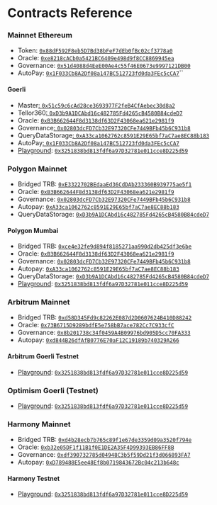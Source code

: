 # Contracts Reference

### **Mainnet Ethereum**

* Token: [`0x88dF592F8eb5D7Bd38bFeF7dEb0fBc02cf3778a0`](https://etherscan.io/address/0x88dF592F8eb5D7Bd38bFeF7dEb0fBc02cf3778a0)
* Oracle: [`0xe8218cACb0a5421BC6409e498d9f8CC8869945ea`](https://etherscan.io/address/0xe8218cACb0a5421BC6409e498d9f8CC8869945ea)
* Governance: [`0x51d4088d4EeE00Ae4c55f46E0673e9997121DB00`](https://etherscan.io/address/0x51d4088d4EeE00Ae4c55f46E0673e9997121DB00)
* AutoPay: [`0x1F033Cb8A2Df08a147BC512723fd0da3FEc5cCA7`](https://etherscan.io/address/0x1F033Cb8A2Df08a147BC512723fd0da3FEc5cCA7)``



#### **Goerli**

* Master[: `0x51c59c6cAd28ce3693977F2feB4CfAebec30d8a2`](https://goerli.etherscan.io/address/0x51c59c6cAd28ce3693977F2feB4CfAebec30d8a2)
* Tellor360[: `0xD3b9A1DCAbd16c482785Fd4265cB4580B84cdeD7`](https://goerli.etherscan.io/address/0xD3b9A1DCAbd16c482785Fd4265cB4580B84cdeD7)
* Oracle: [`0xB3B662644F8d3138df63D2F43068ea621e2981f9`](https://goerli.etherscan.io/address/0xB3B662644F8d3138df63D2F43068ea621e2981f9)
* Governance[: `0x02803dcFD7Cb32E97320CFe7449BFb45b6C931b8`](https://goerli.etherscan.io/address/0x02803dcFD7Cb32E97320CFe7449BFb45b6C931b8)
* QueryDataStorage[: `0xA33ca1062762c8591E29E65bf7aC7ae8EC88b183`](https://goerli.etherscan.io/address/0xA33ca1062762c8591E29E65bf7aC7ae8EC88b183)
* AutoPay[: `0x1F033Cb8A2Df08a147BC512723fd0da3FEc5cCA7`](https://goerli.etherscan.io/address/0x1F033Cb8A2Df08a147BC512723fd0da3FEc5cCA7)
* [Playground](../getting-data/reading-data/tellor-playground.md#overview): [`0x3251838bd813fdf6a97D32781e011cce8D225d59`](https://goerli.etherscan.io/address/0x3251838bd813fdf6a97D32781e011cce8D225d59#code)

### **Polygon Mainnet**

* Bridged TRB: [`0xE3322702BEdaaEd36CdDAb233360B939775ae5f1`](https://polygonscan.com/address/0xE3322702BEdaaEd36CdDAb233360B939775ae5f1)
* Oracle: [`0xB3B662644F8d3138df63D2F43068ea621e2981f9`](https://polygonscan.com/address/0xB3B662644F8d3138df63D2F43068ea621e2981f9)
* Governance: [`0x02803dcFD7Cb32E97320CFe7449BFb45b6C931b8`](https://polygonscan.com/address/0x02803dcFD7Cb32E97320CFe7449BFb45b6C931b8)
* Autopay: [`0xA33ca1062762c8591E29E65bf7aC7ae8EC88b183`](https://polygonscan.com/0xA33ca1062762c8591E29E65bf7aC7ae8EC88b183)
* QueryDataStorage: [`0xD3b9A1DCAbd16c482785Fd4265cB4580B84cdeD7`](https://mumbai.polygonscan.com/address/0xD3b9A1DCAbd16c482785Fd4265cB4580B84cdeD7)

#### **Polygon Mumbai**

* Bridged TRB: [`0xce4e32fe9d894f8185271aa990d2db425df3e6be`](https://mumbai.polygonscan.com/address/0xce4e32fe9d894f8185271aa990d2db425df3e6be)
* Oracle: [`0xB3B662644F8d3138df63D2F43068ea621e2981f9`](https://mumbai.polygonscan.com/address/0xB3B662644F8d3138df63D2F43068ea621e2981f9)
* Governance: [`0x02803dcFD7Cb32E97320CFe7449BFb45b6C931b8`](https://mumbai.polygonscan.com/address/0x02803dcFD7Cb32E97320CFe7449BFb45b6C931b8)
* Autopay: [`0xA33ca1062762c8591E29E65bf7aC7ae8EC88b183`](https://mumbai.polygonscan.com/address/0xA33ca1062762c8591E29E65bf7aC7ae8EC88b183)
* QueryDataStorage: [`0xD3b9A1DCAbd16c482785Fd4265cB4580B84cdeD7`](https://mumbai.polygonscan.com/address/0xD3b9A1DCAbd16c482785Fd4265cB4580B84cdeD7)
* [Playground](../getting-data/reading-data/tellor-playground.md#overview): [`0x3251838bd813fdf6a97D32781e011cce8D225d59`](https://mumbai.polygonscan.com/address/0x3251838bd813fdf6a97D32781e011cce8D225d59#code)

### Arbitrum Mainnet

* Bridged TRB: [`0xd58D345Fd9c82262E087d2D0607624B410D88242`](https://arbiscan.io/address/0xd58D345Fd9c82262E087d2D0607624B410D88242)
* Oracle: [`0x73B6715D9289bdfE5e758bB7ace782Cc7C933cfC`](https://arbiscan.io/address/0x73b6715d9289bdfe5e758bb7ace782cc7c933cfc)
* Governance: [`0x8b201738c34f0459A4B09976bd905D5cc70FA333`](https://arbiscan.io/address/0x8b201738c34f0459a4b09976bd905d5cc70fa333#code)
* Autopay: [`0xd844B26dfAfB0776E70aF12C19189b740329A266`](https://arbiscan.io/address/0xd844b26dfafb0776e70af12c19189b740329a266)

#### Arbitrum Goerli Testnet

* [Playground](../getting-data/reading-data/tellor-playground.md#overview): [`0x3251838bd813fdf6a97D32781e011cce8D225d59`](https://goerli.arbiscan.io/address/0x3251838bd813fdf6a97D32781e011cce8D225d59#code)

### Optimism Goerli (Testnet)

* [Playground](../getting-data/reading-data/tellor-playground.md#overview): [`0x3251838bd813fdf6a97D32781e011cce8D225d59`](https://goerli-optimism.etherscan.io/address/0x3251838bd813fdf6a97D32781e011cce8D225d59)

### Harmony Mainnet

* Bridged TRB: [`0xd4b28ecb7b765c89f1e67de3359d09a3520f794e`](https://explorer.harmony.one/address/0xd4b28ecb7b765c89f1e67de3359d09a3520f794e)
* Oracle: [`0xb32e05DF1f11B1f0E1DE2A35F4D99393EB86FF8B`](https://explorer.harmony.one/address/0xb32e05df1f11b1f0e1de2a35f4d99393eb86ff8b)
* Governance: [`0xdf390732785d04948C3b5f59Dd21f3d066893FA7`](https://explorer.harmony.one/address/0xdf390732785d04948c3b5f59dd21f3d066893fa7)
* Autopay: [`0xD789488E5ee48Ef8b0719843672Bc04c213b648c`](https://explorer.harmony.one/address/0xD789488E5ee48Ef8b0719843672Bc04c213b648c)

#### Harmony Testnet

* [Playground](../getting-data/reading-data/tellor-playground.md#overview): [`0x3251838bd813fdf6a97D32781e011cce8D225d59`](https://explorer.testnet.harmony.one/address/0x3251838bd813fdf6a97D32781e011cce8D225d59?activeTab=7)
